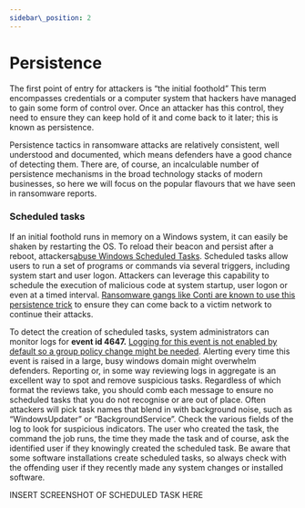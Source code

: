 ```yaml
---
sidebar\_position: 2
---
```

# Persistence

The first point of entry for attackers is “the initial foothold” This term encompasses credentials or a computer system that hackers have managed to gain some form of control over. Once an attacker has this control, they need to ensure they can keep hold of it and come back to it later; this is known as persistence. 

Persistence tactics in ransomware attacks are relatively consistent, well understood and documented, which means defenders have a good chance of detecting them. There are, of course, an incalculable number of persistence mechanisms in the broad technology stacks of modern businesses, so here we will focus on the popular flavours that we have seen in ransomware reports. 

### Scheduled tasks
If an initial foothold runs in memory on a Windows system, it can easily be shaken by restarting the OS. To reload their beacon and persist after a reboot, attackers[abuse Windows Scheduled Tasks][1]. Scheduled tasks allow users to run a set of programs or commands via several triggers, including system start and user logon. Attackers can leverage this capability to schedule the execution of malicious code at system startup, user logon or even at a timed interval. [Ransomware gangs like Conti are known to use this persistence trick][2] to ensure they can come back to a victim network to continue their attacks. 

To detect the creation of scheduled tasks, system administrators can monitor logs for **event id 4647.** [Logging for this event is not enabled by default so a group policy change might be needed][3].  Alerting every time this event is raised in a large, busy windows domain might overwhelm defenders. Reporting or, in some way reviewing logs in aggregate is an excellent way to spot and remove suspicious tasks. Regardless of which format the reviews take, you should comb each message to ensure no scheduled tasks that you do not recognise or are out of place. Often attackers will pick task names that blend in with background noise, such as “WindowsUpdater” or “BackgroundService”.  Check the various fields of the log to look for suspicious indicators. The user who created the task, the command the job runs, the time they made the task and of course, ask the identified user if they knowingly created the scheduled task. Be aware that some software installations create scheduled tasks, so always check with the offending user if they recently made any system changes or installed software. 

INSERT SCREENSHOT OF SCHEDULED TASK HERE






[1]:	https://pentestlab.blog/2019/11/04/persistence-scheduled-tasks/
[2]:	https://thedfirreport.com/2021/11/15/exchange-exploit-leads-to-domain-wide-ransomware/
[3]:	Audit%20Other%20Object%20Access%20Events